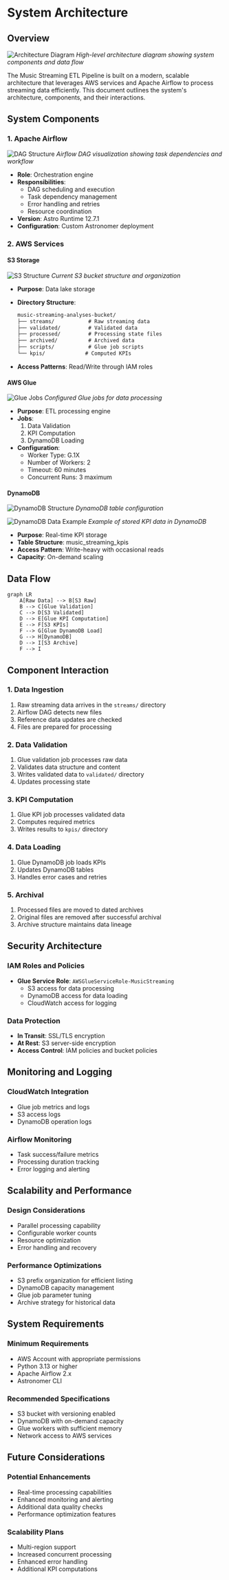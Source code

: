 # System Architecture

## Overview

![Architecture Diagram](images/music_etl_glue_architecture_diagram.png)
*High-level architecture diagram showing system components and data flow*

The Music Streaming ETL Pipeline is built on a modern, scalable architecture that leverages AWS services and Apache Airflow to process streaming data efficiently. This document outlines the system's architecture, components, and their interactions.

## System Components

### 1. Apache Airflow

![DAG Structure](images/airflow_graph_and_tasks.png)
*Airflow DAG visualization showing task dependencies and workflow*

- **Role**: Orchestration engine
- **Responsibilities**:
  - DAG scheduling and execution
  - Task dependency management
  - Error handling and retries
  - Resource coordination
- **Version**: Astro Runtime 12.7.1
- **Configuration**: Custom Astronomer deployment

### 2. AWS Services

#### S3 Storage

![S3 Structure](images/objects_in_S3_bucket.png)
*Current S3 bucket structure and organization*

- **Purpose**: Data lake storage
- **Directory Structure**:

  ```markdown
  music-streaming-analyses-bucket/
  ├── streams/           # Raw streaming data
  ├── validated/         # Validated data
  ├── processed/         # Processing state files
  ├── archived/          # Archived data
  ├── scripts/           # Glue job scripts
  └── kpis/             # Computed KPIs
  ```

- **Access Patterns**: Read/Write through IAM roles

#### AWS Glue

![Glue Jobs](images/glue_jobs_name_in_aws_glue.png)
*Configured Glue jobs for data processing*

- **Purpose**: ETL processing engine
- **Jobs**:
  1. Data Validation
  2. KPI Computation
  3. DynamoDB Loading
- **Configuration**:
  - Worker Type: G.1X
  - Number of Workers: 2
  - Timeout: 60 minutes
  - Concurrent Runs: 3 maximum

#### DynamoDB

![DynamoDB Structure](images/dynamodb_table.png)
*DynamoDB table configuration*

![DynamoDB Data Example](images/retrieving_one_item_from_db.png)
*Example of stored KPI data in DynamoDB*

- **Purpose**: Real-time KPI storage
- **Table Structure**: music_streaming_kpis
- **Access Pattern**: Write-heavy with occasional reads
- **Capacity**: On-demand scaling

## Data Flow

```mermaid
graph LR
    A[Raw Data] --> B[S3 Raw]
    B --> C[Glue Validation]
    C --> D[S3 Validated]
    D --> E[Glue KPI Computation]
    E --> F[S3 KPIs]
    F --> G[Glue DynamoDB Load]
    G --> H[DynamoDB]
    D --> I[S3 Archive]
    F --> I
```

## Component Interaction

### 1. Data Ingestion

1. Raw streaming data arrives in the `streams/` directory
2. Airflow DAG detects new files
3. Reference data updates are checked
4. Files are prepared for processing

### 2. Data Validation

1. Glue validation job processes raw data
2. Validates data structure and content
3. Writes validated data to `validated/` directory
4. Updates processing state

### 3. KPI Computation

1. Glue KPI job processes validated data
2. Computes required metrics
3. Writes results to `kpis/` directory

### 4. Data Loading

1. Glue DynamoDB job loads KPIs
2. Updates DynamoDB tables
3. Handles error cases and retries

### 5. Archival

1. Processed files are moved to dated archives
2. Original files are removed after successful archival
3. Archive structure maintains data lineage

## Security Architecture

### IAM Roles and Policies

- **Glue Service Role**: `AWSGlueServiceRole-MusicStreaming`
  - S3 access for data processing
  - DynamoDB access for data loading
  - CloudWatch access for logging

### Data Protection

- **In Transit**: SSL/TLS encryption
- **At Rest**: S3 server-side encryption
- **Access Control**: IAM policies and bucket policies

## Monitoring and Logging

### CloudWatch Integration

- Glue job metrics and logs
- S3 access logs
- DynamoDB operation logs

### Airflow Monitoring

- Task success/failure metrics
- Processing duration tracking
- Error logging and alerting

## Scalability and Performance

### Design Considerations

- Parallel processing capability
- Configurable worker counts
- Resource optimization
- Error handling and recovery

### Performance Optimizations

- S3 prefix organization for efficient listing
- DynamoDB capacity management
- Glue job parameter tuning
- Archive strategy for historical data

## System Requirements

### Minimum Requirements

- AWS Account with appropriate permissions
- Python 3.13 or higher
- Apache Airflow 2.x
- Astronomer CLI

### Recommended Specifications

- S3 bucket with versioning enabled
- DynamoDB with on-demand capacity
- Glue workers with sufficient memory
- Network access to AWS services

## Future Considerations

### Potential Enhancements

- Real-time processing capabilities
- Enhanced monitoring and alerting
- Additional data quality checks
- Performance optimization features

### Scalability Plans

- Multi-region support
- Increased concurrent processing
- Enhanced error handling
- Additional KPI computations
